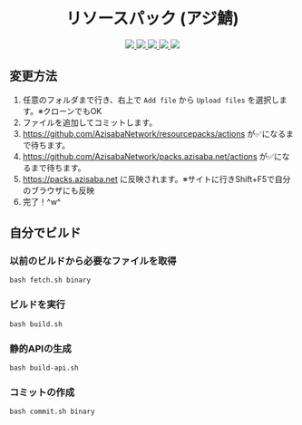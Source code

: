 <h1 align="center">
  リソースパック (アジ鯖)
</h1>

<p align="center">
  <a href="https://github.com/AzisabaNetwork/resourcepacks/actions">
    <img src="https://badgen.net/github/checks/AzisabaNetwork/resourcepacks?label=build&icon=github" />
  </a>
  <a href="https://github.com/AzisabaNetwork/packs.azisaba.net/actions">
    <img src="https://badgen.net/github/checks/AzisabaNetwork/packs.azisaba.net?label=downstream%20build&icon=github" />
  </a>
  <a href="https://github.com/AzisabaNetwork/resourcepacks/tree/binary">
    <img src="https://badgen.net/github/last-commit/AzisabaNetwork/resourcepacks/binary?label=binary%20updated&icon=git" />
  </a>
  <a href="https://twitter.com/AzisabaNetwork">
    <img src="https://badgen.net/twitter/follow/AzisabaNetwork?icon=twitter" />
  </a>
  <a href="https://discord.gg/seheC2W">
    <img src="https://discord.com/api/guilds/357134045328572418/widget.png" />
  </a>
</p>

## 変更方法
1. 任意のフォルダまで行き、右上で `Add file` から `Upload files` を選択します。※クローンでもOK
2. ファイルを追加してコミットします。
3. https://github.com/AzisabaNetwork/resourcepacks/actions が✅になるまで待ちます。
4. https://github.com/AzisabaNetwork/packs.azisaba.net/actions が✅になるまで待ちます。
5. https://packs.azisaba.net に反映されます。※サイトに行きShift+F5で自分のブラウザにも反映
6. 完了！^w^

## 自分でビルド

### 以前のビルドから必要なファイルを取得
```
bash fetch.sh binary
```

### ビルドを実行
```
bash build.sh
```

### 静的APIの生成
```
bash build-api.sh
```

### コミットの作成
```
bash commit.sh binary
```
